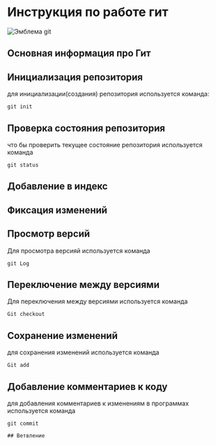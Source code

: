 # **Инструкция по работе гит** #

![Эмблема git](image2.jpeg)

## Основная информация про Гит

## Инициализация репозитория

для инициализации(создания) репозитория используется команда:

    git init

## Проверка состояния репозитория

что бы проверить текущее состояние репозитория используется команда 

    git status

## Добавление в индекс

## Фиксация изменений

## Просмотр версий
Для просмотра версияй используется команда 

    git Log

## Переключение между версиями
Для переключения между версиями используется команда 

    Git checkout

## Сохранение изменений
для сохранения изменений используется команда 

    Git add

## Добавление комментариев к коду
для добавления комментариев к изменениям в программах используется команда

    git commit
    
    ## Ветвление